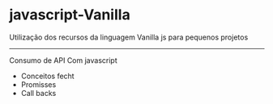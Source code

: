 # javascript-Vanilla
Utilização dos recursos da linguagem Vanilla js para pequenos projetos

-------
Consumo de API Com javascript 
  - Conceitos fecht
  - Promisses
  - Call backs
    
